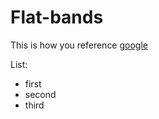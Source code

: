 # Flat-bands

This is how you reference [google](https://google.com)

List:
- first
- second
- third